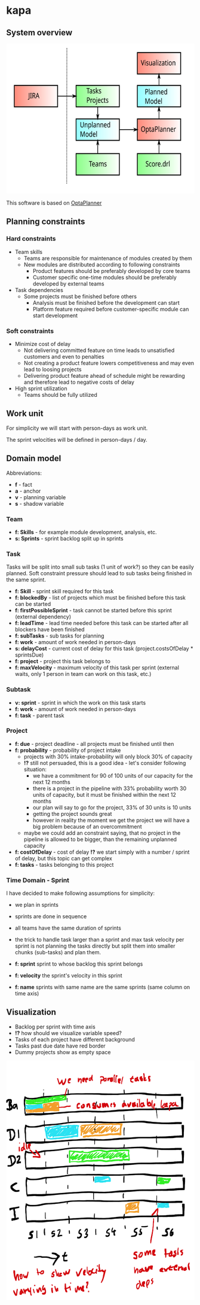 # kapa

## System overview 

<img src="docs/flow-chart.svg" width="640" height="400">


This software is based on [OptaPlanner](https://www.optaplanner.org/)

## Planning constraints

### Hard constraints
* Team skills
    * Teams are responsible for maintenance of modules created by them
    * New modules are distributed according to following constraints
        * Product features should be preferably developed by core teams
        * Customer specific one-time modules should be preferably developed by external teams
* Task dependencies
    * Some projects must be finished before others
        * Analysis must be finished before the development can start
        * Platform feature required before customer-specific module can start development
        
### Soft constraints

* Minimize cost of delay
    * Not delivering committed feature on time leads to unsatisfied customers and even to penalties
    * Not creating a product feature lowers competitiveness and may even lead to loosing projects
    * Delivering  product feature ahead of schedule might be rewarding and therefore lead to negative costs of delay
* High sprint utilization
    * Teams should be fully utilized

## Work unit

For simplicity we will start with person-days as work unit.

The sprint velocities will be defined in person-days / day.

## Domain model

Abbreviations:
* **f** - fact
* **a** - anchor
* **v** - planning variable
* **s** - shadow variable

### Team

* **f: Skills** - for example module development, analysis, etc.
* **s: Sprints** - sprint backlog split up in sprints

### Task

Tasks will be split into small sub tasks (1 unit of work?) so they can be easily planned.
Soft constraint pressure should lead to sub tasks being finished in the same sprint.

* **f: Skill** - sprint skill required for this task
* **f: blockedBy** - list of projects which must be finished before this task can be started
* **f: firstPossibleSprint** - task cannot be started before this sprint (external dependency)
* **f: leadTime** - lead time needed before this task can be started after all blockers have been finished
* **f: subTasks** - sub tasks for planning
* **f: work** - amount of work needed in person-days
* **s: delayCost** - current cost of delay for this task (project.costsOfDelay * sprintsDue)
* **f: project** - project this task belongs to
* **f: maxVelocity** - maximum velocity of this task per sprint (external waits, only 1 person in team can work on 
this task, etc.)

### Subtask

* **v: sprint** - sprint in which the work on this task starts
* **f: work** - amount of work needed in person-days
* **f: task** - parent task

### Project

* **f: due** - project deadline - all projects must be finished until then
* **f: probability** - probability of project intake
    * projects with 30% intake-probability will only block 30% of capacity
    * **!?** still not persuaded, this is a good idea - let's consider following situation:
        * we have a commitment for 90 of 100 units of our capacity for the next 12 months
        * there is a project in the pipeline with 33% probability worth 30 units of capacity, but it must be finished within the next 12 months
        * our plan will say to go for the project, 33% of 30 units is 10 units
        * getting the project sounds great
        * however in reality the moment we get the project we will have a big problem because of an overcommitment
    * maybe we could add an constraint saying, that no project in the pipeline is allowed to be bigger, than the remaining unplanned capacity 
* **f: costOfDelay** - cost of delay **!?** we start simply with a number / sprint of delay, but this topic can get complex
* **f: tasks** - tasks belonging to this project

### Time Domain - Sprint

I have decided to make following assumptions for simplicity:

* we plan in sprints
* sprints are done in sequence
* all teams have the same duration of sprints 
* the trick to handle task larger than a sprint and max task velocity per sprint is not planning the tasks
directly but split them into smaller chunks (sub-tasks) and plan them.

* **f: sprint** sprint to whose backlog this sprint belongs
* **f: velocity** the sprint's velocity in this sprint
* **f: name** sprints with same name are the same sprints (same column on time axis)

## Visualization

* Backlog per sprint with time axis
* **!?** how should we visualize variable speed?
* Tasks of each project have different background
* Tasks past due date have red border
* Dummy projects show as empty space

<img src="docs/visualization.png" width="640" height="640">
